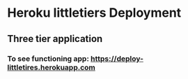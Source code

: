 # Heroku littletiers Deployment

## Three tier application

### To see functioning app: https://deploy-littletires.herokuapp.com

